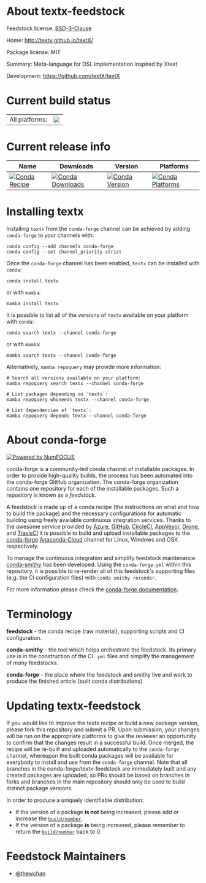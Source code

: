 About textx-feedstock
=====================

Feedstock license: [BSD-3-Clause](https://github.com/conda-forge/textx-feedstock/blob/main/LICENSE.txt)

Home: http://textx.github.io/textX/

Package license: MIT

Summary: Meta-language for DSL implementation inspired by Xtext

Development: https://github.com/textX/textX

Current build status
====================


<table><tr><td>All platforms:</td>
    <td>
      <a href="https://dev.azure.com/conda-forge/feedstock-builds/_build/latest?definitionId=19193&branchName=main">
        <img src="https://dev.azure.com/conda-forge/feedstock-builds/_apis/build/status/textx-feedstock?branchName=main">
      </a>
    </td>
  </tr>
</table>

Current release info
====================

| Name | Downloads | Version | Platforms |
| --- | --- | --- | --- |
| [![Conda Recipe](https://img.shields.io/badge/recipe-textx-green.svg)](https://anaconda.org/conda-forge/textx) | [![Conda Downloads](https://img.shields.io/conda/dn/conda-forge/textx.svg)](https://anaconda.org/conda-forge/textx) | [![Conda Version](https://img.shields.io/conda/vn/conda-forge/textx.svg)](https://anaconda.org/conda-forge/textx) | [![Conda Platforms](https://img.shields.io/conda/pn/conda-forge/textx.svg)](https://anaconda.org/conda-forge/textx) |

Installing textx
================

Installing `textx` from the `conda-forge` channel can be achieved by adding `conda-forge` to your channels with:

```
conda config --add channels conda-forge
conda config --set channel_priority strict
```

Once the `conda-forge` channel has been enabled, `textx` can be installed with `conda`:

```
conda install textx
```

or with `mamba`:

```
mamba install textx
```

It is possible to list all of the versions of `textx` available on your platform with `conda`:

```
conda search textx --channel conda-forge
```

or with `mamba`:

```
mamba search textx --channel conda-forge
```

Alternatively, `mamba repoquery` may provide more information:

```
# Search all versions available on your platform:
mamba repoquery search textx --channel conda-forge

# List packages depending on `textx`:
mamba repoquery whoneeds textx --channel conda-forge

# List dependencies of `textx`:
mamba repoquery depends textx --channel conda-forge
```


About conda-forge
=================

[![Powered by
NumFOCUS](https://img.shields.io/badge/powered%20by-NumFOCUS-orange.svg?style=flat&colorA=E1523D&colorB=007D8A)](https://numfocus.org)

conda-forge is a community-led conda channel of installable packages.
In order to provide high-quality builds, the process has been automated into the
conda-forge GitHub organization. The conda-forge organization contains one repository
for each of the installable packages. Such a repository is known as a *feedstock*.

A feedstock is made up of a conda recipe (the instructions on what and how to build
the package) and the necessary configurations for automatic building using freely
available continuous integration services. Thanks to the awesome service provided by
[Azure](https://azure.microsoft.com/en-us/services/devops/), [GitHub](https://github.com/),
[CircleCI](https://circleci.com/), [AppVeyor](https://www.appveyor.com/),
[Drone](https://cloud.drone.io/welcome), and [TravisCI](https://travis-ci.com/)
it is possible to build and upload installable packages to the
[conda-forge](https://anaconda.org/conda-forge) [Anaconda-Cloud](https://anaconda.org/)
channel for Linux, Windows and OSX respectively.

To manage the continuous integration and simplify feedstock maintenance
[conda-smithy](https://github.com/conda-forge/conda-smithy) has been developed.
Using the ``conda-forge.yml`` within this repository, it is possible to re-render all of
this feedstock's supporting files (e.g. the CI configuration files) with ``conda smithy rerender``.

For more information please check the [conda-forge documentation](https://conda-forge.org/docs/).

Terminology
===========

**feedstock** - the conda recipe (raw material), supporting scripts and CI configuration.

**conda-smithy** - the tool which helps orchestrate the feedstock.
                   Its primary use is in the construction of the CI ``.yml`` files
                   and simplify the management of *many* feedstocks.

**conda-forge** - the place where the feedstock and smithy live and work to
                  produce the finished article (built conda distributions)


Updating textx-feedstock
========================

If you would like to improve the textx recipe or build a new
package version, please fork this repository and submit a PR. Upon submission,
your changes will be run on the appropriate platforms to give the reviewer an
opportunity to confirm that the changes result in a successful build. Once
merged, the recipe will be re-built and uploaded automatically to the
`conda-forge` channel, whereupon the built conda packages will be available for
everybody to install and use from the `conda-forge` channel.
Note that all branches in the conda-forge/textx-feedstock are
immediately built and any created packages are uploaded, so PRs should be based
on branches in forks and branches in the main repository should only be used to
build distinct package versions.

In order to produce a uniquely identifiable distribution:
 * If the version of a package **is not** being increased, please add or increase
   the [``build/number``](https://docs.conda.io/projects/conda-build/en/latest/resources/define-metadata.html#build-number-and-string).
 * If the version of a package **is** being increased, please remember to return
   the [``build/number``](https://docs.conda.io/projects/conda-build/en/latest/resources/define-metadata.html#build-number-and-string)
   back to 0.

Feedstock Maintainers
=====================

* [@thewchan](https://github.com/thewchan/)

